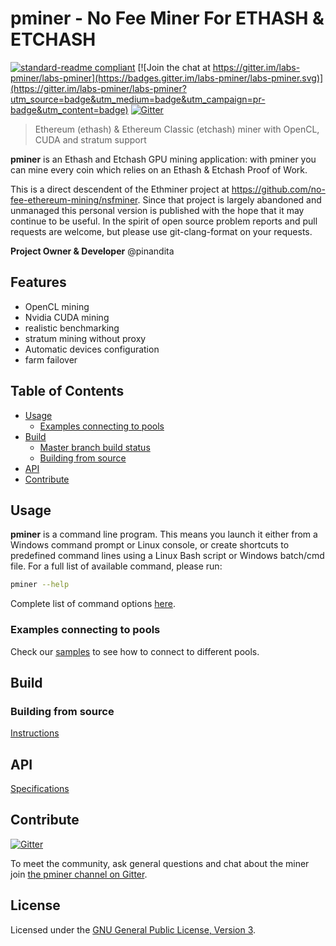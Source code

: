 # pminer - No Fee Miner For ETHASH & ETCHASH

[![standard-readme compliant](https://img.shields.io/badge/readme%20style-standard-brightgreen.svg)](https://github.com/RichardLitt/standard-readme) [![Join the chat at https://gitter.im/labs-pminer/labs-pminer](https://badges.gitter.im/labs-pminer/labs-pminer.svg)](https://gitter.im/labs-pminer/labs-pminer?utm_source=badge&utm_medium=badge&utm_campaign=pr-badge&utm_content=badge)
[![Gitter](https://img.shields.io/gitter/room/nwjs/nw.js.svg)][Gitter]

> Ethereum (ethash) & Ethereum Classic (etchash) miner with OpenCL, CUDA and stratum support

**pminer** is an Ethash and Etchash GPU mining application: with pminer you can mine every coin which relies on an Ethash & Etchash Proof of Work.

This is a direct descendent of the Ethminer project at https://github.com/no-fee-ethereum-mining/nsfminer. Since that project
is largely abandoned and unmanaged this personal version is published with the hope that it may continue to be useful. In the spirit
of open source problem reports and pull requests are welcome, but please use git-clang-format on your requests.

**Project Owner & Developer** @pinandita

## Features

* OpenCL mining
* Nvidia CUDA mining
* realistic benchmarking
* stratum mining without proxy
* Automatic devices configuration
* farm failover

## Table of Contents

* [Usage](#usage)
    * [Examples connecting to pools](#examples-connecting-to-pools)
* [Build](#build)
    * [Master branch build status](#master-branch-build-status)
    * [Building from source](#building-from-source)
* [API](#api)
* [Contribute](#contribute)

## Usage

**pminer** is a command line program. This means you launch it either
from a Windows command prompt or Linux console, or create shortcuts to
predefined command lines using a Linux Bash script or Windows batch/cmd file.
For a full list of available command, please run:

```sh
pminer --help
```
Complete list of command options [here](docs/Options.md).

### Examples connecting to pools

Check our [samples](docs/POOL_EXAMPLES_ETH.md) to see how to connect to different pools.

## Build

### Building from source

[Instructions](docs/BUILD.md)

## API

[Specifications](docs/API_DOCUMENTATION.md)

## Contribute

[![Gitter](https://img.shields.io/gitter/room/no-fee-ethereum-mining/nsfminer.svg)][Gitter]

To meet the community, ask general questions and chat about the miner join [the pminer channel on Gitter][Gitter].

## License

Licensed under the [GNU General Public License, Version 3](LICENSE).

[Gitter]: https://gitter.im/labs-pminer/labs-pminer
